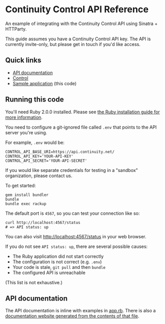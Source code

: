 # Continuity Control API Reference

An example of integrating with the Continuity Control API using Sinatra + HTTParty.

This guide assumes you have a Continuity Control API key.  The API is currently invite-only, but please get in touch if you'd like access.

## Quick links

* [API documentation](http://continuitycontrol.github.io/control_api_reference/)
* [Control](https://control.continuity.net)
* [Sample application](http://control-api-reference.herokuapp.com/) (this code)

## Running this code

You'll need Ruby 2.0.0 installed.  Please see [the Ruby installation guide for more information](https://www.ruby-lang.org/en/downloads/).

You need to configure a git-ignored file called `.env` that points to the API server you're using.

For example, `.env` would be:

    CONTROL_API_BASE_URI=https://api.continuity.net/
    CONTROL_API_KEY='YOUR-API-KEY'
    CONTROL_API_SECRET='YOUR-API-SECRET'

If you would like separate credentials for testing in a "sandbox" organization, please contact us.

To get started:

    gem install bundler
    bundle
    bundle exec rackup

The default port is `4567`, so you can test your connection like so:

    curl http://localhost:4567/status
    # => API status: up

You can also visit [http://localhost:4567/status](http://localhost:4567/status) in your web browser.

If you do not see `API status: up`, there are several possible causes:

  * The Ruby application did not start correctly
  * The configuration is not correct (e.g. `.env`)
  * Your code is stale, `git pull` and then `bundle`
  * The configured API is unreachable

(This list is not exhaustive.)

## API documentation

The API documentation is inline with examples in [app.rb](app.rb).  There is also a [documentation website generated from the contents of that file](http://continuitycontrol.github.io/control_api_reference/).

